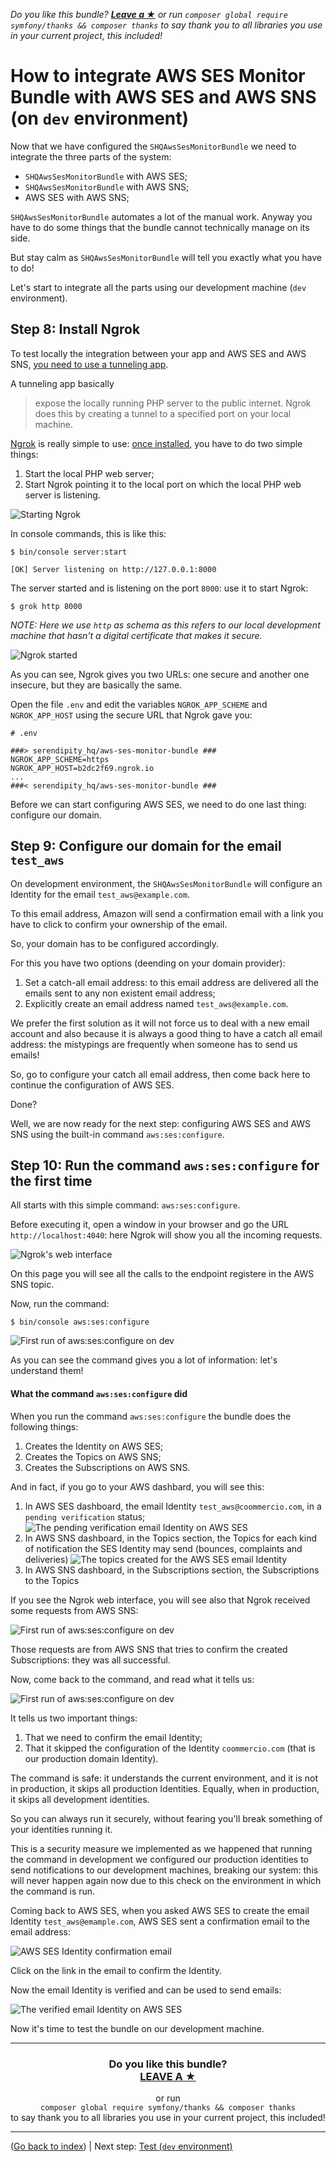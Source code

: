 *Do you like this bundle? [**Leave a &#9733;**](#js-repo-pjax-container) or run `composer global require symfony/thanks && composer thanks` to say thank you to all libraries you use in your current project, this included!*

How to integrate AWS SES Monitor Bundle with AWS SES and AWS SNS (on `dev` environment)
=======================================================================================

Now that we have configured the `SHQAwsSesMonitorBundle` we need to integrate the three parts of the system:

- `SHQAwsSesMonitorBundle` with AWS SES;
- `SHQAwsSesMonitorBundle` with AWS SNS;
- AWS SES with AWS SNS;

`SHQAwsSesMonitorBundle` automates a lot of the manual work. Anyway you have to do some things that the bundle cannot technically manage on its side.

But stay calm as `SHQAwsSesMonitorBundle` will tell you exactly what you have to do!

Let's start to integrate all the parts using our development machine (`dev` environment).

Step 8: Install Ngrok
---------------------

To test locally the integration between your app and AWS SES and AWS SNS, [you need to use a tunneling app](https://blogs.aws.amazon.com/php/post/Tx2CO24DVG9CAK0/Testing-Webhooks-Locally-for-Amazon-SNS).

A tunneling app basically

> expose the locally running PHP server to the public internet. Ngrok does this by creating a tunnel to a specified port on your local machine.

[Ngrok](https://ngrok.com/) is really simple to use: [once installed](https://ngrok.com/download), you have to do two simple things:

1. Start the local PHP web server;
2. Start Ngrok pointing it to the local port on which the local PHP web server is listening.

![](http://www.serendipityhq.com/assets/open-source-projects/bundle-aws-ses-monitor/ngrok-start.gif "Starting Ngrok")

In console commands, this is like this:

```console
$ bin/console server:start

[OK] Server listening on http://127.0.0.1:8000

```

The server started and is listening on the port `8000`: use it to start Ngrok:

````console
$ grok http 8000
````

*NOTE: Here we use `http` as schema as this refers to our local development machine that hasn't a digital certificate that makes it secure.*

![](http://www.serendipityhq.com/assets/open-source-projects/bundle-aws-ses-monitor/ngrok-started-min.png "Ngrok started")

As you can see, Ngrok gives you two URLs: one secure and another one insecure, but they are basically the same.

Open the file `.env` and edit the variables `NGROK_APP_SCHEME` and `NGROK_APP_HOST` using the secure URL that Ngrok gave you:

```apacheconfig
# .env

###> serendipity_hq/aws-ses-monitor-bundle ###
NGROK_APP_SCHEME=https
NGROK_APP_HOST=b2dc2f69.ngrok.io
...
###< serendipity_hq/aws-ses-monitor-bundle ###
```

Before we can start configuring AWS SES, we need to do one last thing: configure our domain.

Step 9: Configure our domain for the email `test_aws`
-----------------------------------------------------

On development environment, the `SHQAwsSesMonitorBundle` will configure an Identity for the email `test_aws@example.com`.

To this email address, Amazon will send a confirmation email with a link you have to click to confirm your ownership of the email.

So, your domain has to be configured accordingly.

For this you have two options (deending on your domain provider):

1. Set a catch-all email address: to this email address are delivered all the emails sent to any non existent email address;
2. Explicitly create an email address named `test_aws@example.com`.

We prefer the first solution as it will not force us to deal with a new email account and also because it is always a good thing to have a catch all email address: the mistypings are frequently when someone has to send us emails!

So, go to configure your catch all email address, then come back here to continue the configuration of AWS SES.

Done?

Well, we are now ready for the next step: configuring AWS SES and AWS SNS using the built-in command `aws:ses:configure`.

Step 10: Run the command `aws:ses:configure` for the first time
--------------------------------------------------------------

All starts with this simple command: `aws:ses:configure`.

Before executing it, open a window in your browser and go the URL `http://localhost:4040`: here Ngrok will show you all the incoming requests.

![](http://www.serendipityhq.com/assets/open-source-projects/bundle-aws-ses-monitor/ngrok-started-web-interface-min.png "Ngrok's web interface")

On this page you will see all the calls to the endpoint registere in the AWS SNS topic.

Now, run the command:

```console
$ bin/console aws:ses:configure
```

![](http://www.serendipityhq.com/assets/open-source-projects/bundle-aws-ses-monitor/aws-ses-configure-dev-first-run.gif "First run of aws:ses:configure on dev")

As you can see the command gives you a lot of information: let's understand them!

#### What the command `aws:ses:configure` did

When you run the command `aws:ses:configure` the bundle does the following things:

1. Creates the Identity on AWS SES;
2. Creates the Topics on AWS SNS;
3. Creates the Subscriptions on AWS SNS.

And in fact, if you go to your AWS dashbard, you will see this:

1. In AWS SES dashboard, the email Identity `test_aws@coommercio.com`, in a `pending verification` status;
![](http://www.serendipityhq.com/assets/open-source-projects/bundle-aws-ses-monitor/aws-ses-email-identities-pending-min.png "The pending verification email Identity on AWS SES")
2. In AWS SNS dashboard, in the Topics section, the Topics for each kind of notification the SES Identity may send (bounces, complaints and deliveries)
![](http://www.serendipityhq.com/assets/open-source-projects/bundle-aws-ses-monitor/aws-sns-topics-min.png "The topics created for the AWS SES email Identity")
3. In AWS SNS dashboard, in the Subscriptions section, the Subscriptions to the Topics

If you see the Ngrok web interface, you will see also that Ngrok received some requests from AWS SNS:

![](http://www.serendipityhq.com/assets/open-source-projects/bundle-aws-ses-monitor/ngrok-aws-sns-confirmation-payloads-min.png "First run of aws:ses:configure on dev")

Those requests are from AWS SNS that tries to confirm the created Subscriptions: they was all successful.

Now, come back to the command, and read what it tells us:

![](http://www.serendipityhq.com/assets/open-source-projects/bundle-aws-ses-monitor/aws-ses-configure-dev-first-run-min.png "First run of aws:ses:configure on dev")

It tells us two important things:

1. That we need to confirm the email Identity;
2. That it skipped the configuration of the Identity `coommercio.com` (that is our production domain Identity).

The command is safe: it understands the current environment, and it is not in production, it skips all production Identities. Equally, when in production, it skips all development identities.

So you can always run it securely, without fearing you'll break something of your identities running it.

This is a security measure we implemented as we happened that running the command in development we configured our production identities to send notifications to our development machines, breaking our system: this will never happen again now due to this check on the environment in which the command is run.

Coming back to AWS SES, when you asked AWS SES to create the email Identity `test_aws@emample.com`, AWS SES sent a confirmation email to the email address:

![](http://www.serendipityhq.com/assets/open-source-projects/bundle-aws-ses-monitor/aws-ses-confirmation-email-min.png "AWS SES Identity confirmation email")

Click on the link in the email to confirm the Identity.

Now the email Identity is verified and can be used to send emails:

![](http://www.serendipityhq.com/assets/open-source-projects/bundle-aws-ses-monitor/aws-ses-email-identities-verified-min.png "The verified email Identity on AWS SES")

Now it's time to test the bundle on our development machine.

<hr />
<h3 align="center">
    <b>Do you like this bundle?</b><br />
    <b><a href="#js-repo-pjax-container">LEAVE A &#9733;</a></b>
</h3>
<p align="center">
    or run<br />
    <code>composer global require symfony/thanks && composer thanks</code><br />
    to say thank you to all libraries you use in your current project, this included!
</p>
<hr />

([Go back to index](Index.md)) | Next step: [Test (`dev` environment)](Test-dev.md)
